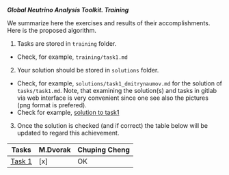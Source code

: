 ***Global Neutrino Analysis Toolkit. Training***

We summarize here the exercises and results of their accomplishments. Here is the proposed algorithm.
1. Tasks are stored in `training` folder. 
 * Check, for example, `training/task1.md`
2. Your solution should be stored in `solutions` folder. 
 * Check, for example, `solutions/task1_dmitrynaumov.md` for the solution of `tasks/task1.md`. Note, that examining the solution(s) and tasks in gitlab 
   via web interface is very convenient since one see also the pictures (png format is prefered).
 * Check for example, [solution to task1](training/solutions/task1_dmitrynaumov.md)
3. Once the solution is checked (and if correct) the table below will be updated to regard this achievement.

| Tasks | M.Dvorak | Chuping Cheng | 
| ----- | -------- | ------------- | 
| [Task 1](tasks/task1) | [x]   | OK|


